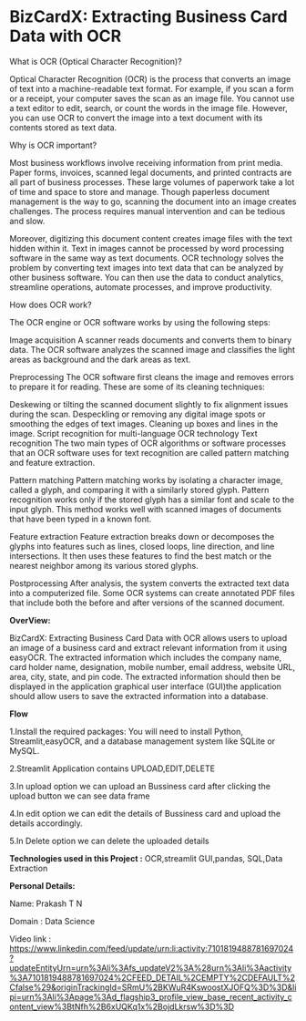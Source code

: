 # BizCardX: Extracting Business Card Data with OCR
What is OCR (Optical Character Recognition)?

Optical Character Recognition (OCR) is the process that converts an image of text into a machine-readable text format. For example, if you scan a form or a receipt, your computer saves the scan as an image file. You cannot use a text editor to edit, search, or count the words in the image file. However, you can use OCR to convert the image into a text document with its contents stored as text data.

Why is OCR important?

Most business workflows involve receiving information from print media. Paper forms, invoices, scanned legal documents, and printed contracts are all part of business processes. These large volumes of paperwork take a lot of time and space to store and manage. Though paperless document management is the way to go, scanning the document into an image creates challenges. The process requires manual intervention and can be tedious and slow.

Moreover, digitizing this document content creates image files with the text hidden within it. Text in images cannot be processed by word processing software in the same way as text documents. OCR technology solves the problem by converting text images into text data that can be analyzed by other business software. You can then use the data to conduct analytics, streamline operations, automate processes, and improve productivity.

How does OCR work?

The OCR engine or OCR software works by using the following steps:

Image acquisition
A scanner reads documents and converts them to binary data. The OCR software analyzes the scanned image and classifies the light areas as background and the dark areas as text.

Preprocessing
The OCR software first cleans the image and removes errors to prepare it for reading. These are some of its cleaning techniques:

Deskewing or tilting the scanned document slightly to fix alignment issues during the scan.
Despeckling or removing any digital image spots or smoothing the edges of text images.
Cleaning up boxes and lines in the image.
Script recognition for multi-language OCR technology
Text recognition
The two main types of OCR algorithms or software processes that an OCR software uses for text recognition are called pattern matching and feature extraction.

Pattern matching
Pattern matching works by isolating a character image, called a glyph, and comparing it with a similarly stored glyph. Pattern recognition works only if the stored glyph has a similar font and scale to the input glyph. This method works well with scanned images of documents that have been typed in a known font.

Feature extraction
Feature extraction breaks down or decomposes the glyphs into features such as lines, closed loops, line direction, and line intersections. It then uses these features to find the best match or the nearest neighbor among its various stored glyphs.

Postprocessing
After analysis, the system converts the extracted text data into a computerized file. Some OCR systems can create annotated PDF files that include both the before and after versions of the scanned document.

**OverView:**

BizCardX: Extracting Business Card Data with OCR allows users to upload an image of a business card and extract relevant information from it using easyOCR. The extracted information which includes the company name, card holder name, designation, mobile number, email address, website URL, area, city, state, and pin code. The extracted information should then be displayed in the application graphical user interface (GUI)the application should allow users to save the extracted information into a database.

**Flow**

1.Install the required packages: You will need to install Python, Streamlit,easyOCR, and a database management system like SQLite or MySQL.

2.Streamlit Application contains UPLOAD,EDIT,DELETE

3.In upload option we can upload an Bussiness card after clicking the upload button we can see data frame

4.In edit option we can edit the details of Bussiness card and upload the details accordingly.

5.In Delete option we can delete the uploaded details 



**Technologies used in this Project :**
OCR,streamlit GUI,pandas, SQL,Data Extraction

**Personal Details:**

Name: Prakash T N

Domain : Data Science

Video link : https://www.linkedin.com/feed/update/urn:li:activity:7101819488781697024?updateEntityUrn=urn%3Ali%3Afs_updateV2%3A%28urn%3Ali%3Aactivity%3A7101819488781697024%2CFEED_DETAIL%2CEMPTY%2CDEFAULT%2Cfalse%29&originTrackingId=SRmU%2BKWuR4KswoostXJOFQ%3D%3D&lipi=urn%3Ali%3Apage%3Ad_flagship3_profile_view_base_recent_activity_content_view%3BtNfh%2B6xUQKq1x%2BojdLkrsw%3D%3D

